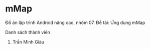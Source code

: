 # mMap

Đồ án lập trình Android nâng cao, nhóm 07. Đề tài: Ứng dụng mMap

Danh sách thành viên

1. Trần Minh Giàu
